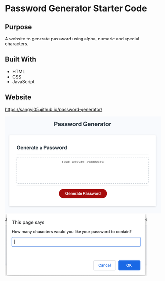 # Password Generator Starter Code

## Purpose
A website to generate password using alpha, numeric and special characters.

## Built With
* HTML
* CSS
* JavaScript

## Website
https://sangyi05.github.io/password-generator/

![Main](Develop/readme.png)
![Prompt Windows](Develop/readme2.png)

